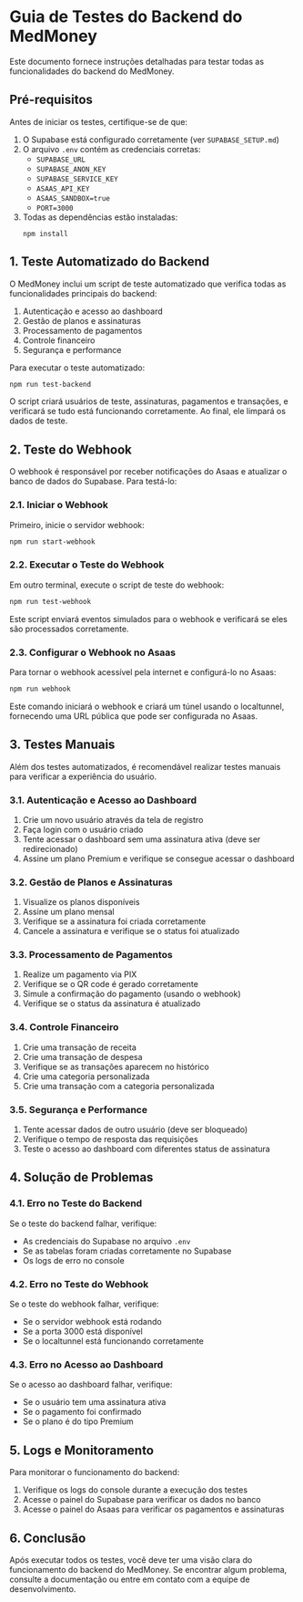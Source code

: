 # Guia de Testes do Backend do MedMoney

Este documento fornece instruções detalhadas para testar todas as funcionalidades do backend do MedMoney.

## Pré-requisitos

Antes de iniciar os testes, certifique-se de que:

1. O Supabase está configurado corretamente (ver `SUPABASE_SETUP.md`)
2. O arquivo `.env` contém as credenciais corretas:
   - `SUPABASE_URL`
   - `SUPABASE_ANON_KEY`
   - `SUPABASE_SERVICE_KEY`
   - `ASAAS_API_KEY`
   - `ASAAS_SANDBOX=true`
   - `PORT=3000`
3. Todas as dependências estão instaladas:
   ```
   npm install
   ```

## 1. Teste Automatizado do Backend

O MedMoney inclui um script de teste automatizado que verifica todas as funcionalidades principais do backend:

1. Autenticação e acesso ao dashboard
2. Gestão de planos e assinaturas
3. Processamento de pagamentos
4. Controle financeiro
5. Segurança e performance

Para executar o teste automatizado:

```bash
npm run test-backend
```

O script criará usuários de teste, assinaturas, pagamentos e transações, e verificará se tudo está funcionando corretamente. Ao final, ele limpará os dados de teste.

## 2. Teste do Webhook

O webhook é responsável por receber notificações do Asaas e atualizar o banco de dados do Supabase. Para testá-lo:

### 2.1. Iniciar o Webhook

Primeiro, inicie o servidor webhook:

```bash
npm run start-webhook
```

### 2.2. Executar o Teste do Webhook

Em outro terminal, execute o script de teste do webhook:

```bash
npm run test-webhook
```

Este script enviará eventos simulados para o webhook e verificará se eles são processados corretamente.

### 2.3. Configurar o Webhook no Asaas

Para tornar o webhook acessível pela internet e configurá-lo no Asaas:

```bash
npm run webhook
```

Este comando iniciará o webhook e criará um túnel usando o localtunnel, fornecendo uma URL pública que pode ser configurada no Asaas.

## 3. Testes Manuais

Além dos testes automatizados, é recomendável realizar testes manuais para verificar a experiência do usuário.

### 3.1. Autenticação e Acesso ao Dashboard

1. Crie um novo usuário através da tela de registro
2. Faça login com o usuário criado
3. Tente acessar o dashboard sem uma assinatura ativa (deve ser redirecionado)
4. Assine um plano Premium e verifique se consegue acessar o dashboard

### 3.2. Gestão de Planos e Assinaturas

1. Visualize os planos disponíveis
2. Assine um plano mensal
3. Verifique se a assinatura foi criada corretamente
4. Cancele a assinatura e verifique se o status foi atualizado

### 3.3. Processamento de Pagamentos

1. Realize um pagamento via PIX
2. Verifique se o QR code é gerado corretamente
3. Simule a confirmação do pagamento (usando o webhook)
4. Verifique se o status da assinatura é atualizado

### 3.4. Controle Financeiro

1. Crie uma transação de receita
2. Crie uma transação de despesa
3. Verifique se as transações aparecem no histórico
4. Crie uma categoria personalizada
5. Crie uma transação com a categoria personalizada

### 3.5. Segurança e Performance

1. Tente acessar dados de outro usuário (deve ser bloqueado)
2. Verifique o tempo de resposta das requisições
3. Teste o acesso ao dashboard com diferentes status de assinatura

## 4. Solução de Problemas

### 4.1. Erro no Teste do Backend

Se o teste do backend falhar, verifique:

- As credenciais do Supabase no arquivo `.env`
- Se as tabelas foram criadas corretamente no Supabase
- Os logs de erro no console

### 4.2. Erro no Teste do Webhook

Se o teste do webhook falhar, verifique:

- Se o servidor webhook está rodando
- Se a porta 3000 está disponível
- Se o localtunnel está funcionando corretamente

### 4.3. Erro no Acesso ao Dashboard

Se o acesso ao dashboard falhar, verifique:

- Se o usuário tem uma assinatura ativa
- Se o pagamento foi confirmado
- Se o plano é do tipo Premium

## 5. Logs e Monitoramento

Para monitorar o funcionamento do backend:

1. Verifique os logs do console durante a execução dos testes
2. Acesse o painel do Supabase para verificar os dados no banco
3. Acesse o painel do Asaas para verificar os pagamentos e assinaturas

## 6. Conclusão

Após executar todos os testes, você deve ter uma visão clara do funcionamento do backend do MedMoney. Se encontrar algum problema, consulte a documentação ou entre em contato com a equipe de desenvolvimento. 